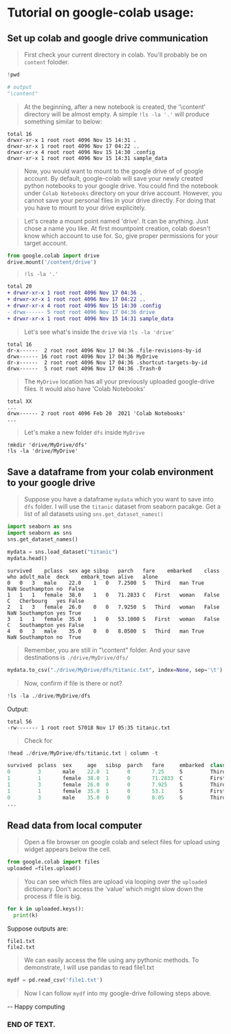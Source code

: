 # Tutorial on google-colab usage:

## Set up colab and google drive communication

> First check your current directory in colab. You'll probably be on `content` foloder.

```python
!pwd

# output
"\content"
```

> At the beginning, after a new notebook is created, the '\content' directory will be almost empty. 
> A simple ``!ls -la '.'`` will produce something similar to below:
```
total 16
drwxr-xr-x 1 root root 4096 Nov 15 14:31 .
drwxr-xr-x 1 root root 4096 Nov 17 04:22 ..
drwxr-xr-x 4 root root 4096 Nov 15 14:30 .config
drwxr-xr-x 1 root root 4096 Nov 15 14:31 sample_data
```

> Now, you would want to mount to the google drive of of google account. 
> By default, google-colab will save your newly created python notebooks to your google drive. 
> You could find the notebook under ``Colab Notebooks`` directory on your drive account.
> However, you cannot save your personal files in your drive directly.
> For doing that you have to mount to your drive explicitely.

> Let's create a mount point named 'drive'. It can be anything. Just chose a name you like.
> At first mountpoint creation, colab doesn't know which account to use for.
> So, give proper permissions for your target account.

```python
from google.colab import drive
drive.mount('/content/drive')
```

> `!ls -la '.'`

```diff
total 20
+ drwxr-xr-x 1 root root 4096 Nov 17 04:36 .
+ drwxr-xr-x 1 root root 4096 Nov 17 04:22 ..
+ drwxr-xr-x 4 root root 4096 Nov 15 14:30 .config
- drwx------ 5 root root 4096 Nov 17 04:36 drive
+ drwxr-xr-x 1 root root 4096 Nov 15 14:31 sample_data
```

> Let's see what's inside the `drive` via `!ls -la 'drive'`
```
total 16
dr-x------  2 root root 4096 Nov 17 04:36 .file-revisions-by-id
drwx------ 16 root root 4096 Nov 17 04:36 MyDrive
dr-x------  2 root root 4096 Nov 17 04:36 .shortcut-targets-by-id
drwx------  5 root root 4096 Nov 17 04:36 .Trash-0
```

> The `MyDrive` location has all your previously uploaded google-drive files. 
> It would also have 'Colab Notebooks'

```
total XX
...
drwx------ 2 root root 4096 Feb 20  2021 'Colab Notebooks'
...
```

>Let's make a new folder `dfs` inside `MyDrive`
```
!mkdir 'drive/MyDrive/dfs'
!ls -la 'drive/MyDrive'
```

## Save a dataframe from your colab environment to your google drive

> Suppose you have a dataframe `mydata` which you want to save into `dfs` folder.
> I will use the `titanic` dataset from seaborn pacakge. 
> Get a list of all datasets using `sns.get_dataset_names()`

```python
import seaborn as sns
import seaborn as sns
sns.get_dataset_names()
```

```python
mydata = sns.load_dataset("titanic")
mydata.head()
```

```
survived	pclass	sex	age	sibsp	parch	fare	embarked	class	who	adult_male	deck	embark_town	alive	alone
0	0	3	male	22.0	1	0	7.2500	S	Third	man	True	NaN	Southampton	no	False
1	1	1	female	38.0	1	0	71.2833	C	First	woman	False	C	Cherbourg	yes	False
2	1	3	female	26.0	0	0	7.9250	S	Third	woman	False	NaN	Southampton	yes	True
3	1	1	female	35.0	1	0	53.1000	S	First	woman	False	C	Southampton	yes	False
4	0	3	male	35.0	0	0	8.0500	S	Third	man	True	NaN	Southampton	no	True
```

> Remember,  you are still in "\content" folder. And your save destinations is 
> `./drive/MyDrive/dfs/`

```python
mydata.to_csv("./drive/MyDrive/dfs/titanic.txt", index=None, sep='\t')
```
> Now, confirm if file is there or not?
``` python
!ls -la ./drive/MyDrive/dfs
```

Output:

```
total 56
-rw------- 1 root root 57018 Nov 17 05:35 titanic.txt
```
> Check for 
```python
!head ./drive/MyDrive/dfs/titanic.txt | column -t
```

```python
survived  pclass  sex     age   sibsp  parch   fare     embarked  class  who    adult_male  deck         embark_town  alive  alone
0         3       male    22.0  1      0       7.25     S         Third  man    True        Southampton  no           False
1         1       female  38.0  1      0       71.2833  C         First  woman  False       C            Cherbourg    yes    False
1         3       female  26.0  0      0       7.925    S         Third  woman  False       Southampton  yes          True
1         1       female  35.0  1      0       53.1     S         First  woman  False       C            Southampton  yes    False
0         3       male    35.0  0      0       8.05     S         Third  man    True        Southampton  no           True
...
```

## Read data from local computer
> Open a file browser on google colab and select files for upload using widget appears below the cell.
```python
from google.colab import files
uploaded =files.upload()
```
> You can see which files are upload via looping over the `uploaded` dictionary. 
> Don't access the 'value' which might slow down the process if file is big.

```python
for k in uploaded.keys():
  print(k)
```
Suppose outputs are:
```
file1.txt
file2.txt
```
> We can easily access the file using any pythonic methods. 
> To demonstrate, I will use pandas to read file1.txt

```python
mydf = pd.read_csv('file1.txt')
```

> Now I can follow `mydf` into my google-drive following steps above.

-- Happy computing

### END OF TEXT.



